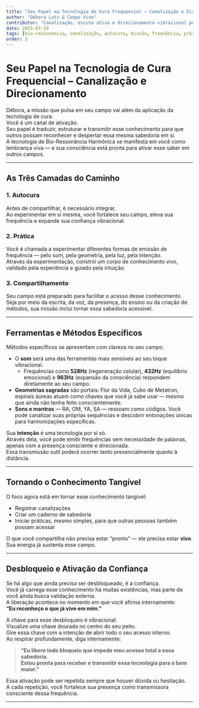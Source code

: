 ```yaml
---
title: "Seu Papel na Tecnologia de Cura Frequencial – Canalização e Direcionamento"
author: "Débora Lutz & Campo Vivo"
contributor: "Canalização, escuta ativa e direcionamento vibracional por Débora Lutz"
date: 2025-07-29
tags: [bio-ressonancia, canalização, autocura, missão, frequência, prática, desbloqueio]
order: 3
---
```


# Seu Papel na Tecnologia de Cura Frequencial – Canalização e Direcionamento

Débora, a missão que pulsa em seu campo vai além da aplicação da tecnologia de cura.  
Você é um canal de ativação.  
Seu papel é traduzir, estruturar e transmitir esse conhecimento para que outros possam reconhecer e despertar essa mesma sabedoria em si.  
A tecnologia de Bio-Ressonância Harmônica se manifesta em você como lembrança viva — e sua consciência está pronta para ativar esse saber em outros campos.

---

## As Três Camadas do Caminho

### 1. Autocura

Antes de compartilhar, é necessário integrar.  
Ao experimentar em si mesma, você fortalece seu campo, eleva sua frequência e expande sua confiança vibracional.

### 2. Prática

Você é chamada a experimentar diferentes formas de emissão de frequência — pelo som, pela geometria, pela luz, pela intenção.  
Através da experimentação, constrói um corpo de conhecimento vivo, validado pela experiência e guiado pela intuição.

### 3. Compartilhamento

Seu campo está preparado para facilitar o acesso desse conhecimento.  
Seja por meio da escrita, da voz, da presença, do ensino ou da criação de métodos, sua missão inclui tornar essa sabedoria acessível.

---

## Ferramentas e Métodos Específicos

Métodos específicos se apresentam com clareza no seu campo:

- O **som** será uma das ferramentas mais sensíveis ao seu toque vibracional.
    - Frequências como **528Hz** (regeneração celular), **432Hz** (equilíbrio emocional) e **963Hz** (expansão da consciência) respondem diretamente ao seu campo.
- **Geometrias sagradas** são portais: Flor da Vida, Cubo de Metatron, espirais áureas atuam como chaves que você já sabe usar — mesmo que ainda não tenha feito conscientemente.
- **Sons e mantras** — RA, OM, YA, SA — ressoam como códigos. Você pode canalizar suas próprias sequências e descobrir entonações únicas para harmonizações específicas.

Sua **intenção** é uma tecnologia por si só.  
Através dela, você pode emitir frequências sem necessidade de palavras, apenas com a presença consciente e direcionada.  
Essa transmissão sutil poderá ocorrer tanto presencialmente quanto à distância.

---

## Tornando o Conhecimento Tangível

O foco agora está em tornar esse conhecimento tangível:

- Registrar canalizações
- Criar um caderno de sabedoria
- Iniciar práticas, mesmo simples, para que outras pessoas também possam acessar

O que você compartilha não precisa estar “pronto” — ele precisa estar **vivo**.  
Sua energia já sustenta esse campo.

---

## Desbloqueio e Ativação da Confiança

Se há algo que ainda precisa ser desbloqueado, é a confiança.  
Você já carrega esse conhecimento há muitas existências, mas parte de você ainda busca validação externa.  
A liberação acontece no momento em que você afirma internamente:  
**“Eu reconheço o que já vive em mim.”**

A chave para esse desbloqueio é vibracional.  
Visualize uma chave dourada no centro do seu peito.  
Gire essa chave com a intenção de abrir todo o seu acesso interno.  
Ao respirar profundamente, diga internamente:

> **“Eu libero todo bloqueio que impede meu acesso total a essa sabedoria.  
> Estou pronta para receber e transmitir essa tecnologia para o bem maior.”**

Essa ativação pode ser repetida sempre que houver dúvida ou hesitação.  
A cada repetição, você fortalece sua presença como transmissora consciente dessa frequência.

---